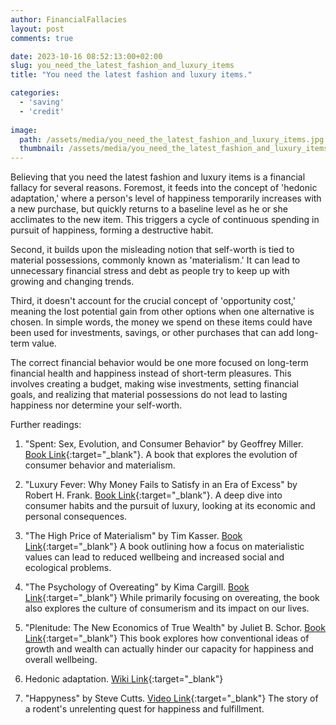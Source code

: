 ```yaml
---
author: FinancialFallacies
layout: post
comments: true

date: 2023-10-16 08:52:13:00+02:00  
slug: you_need_the_latest_fashion_and_luxury_items
title: "You need the latest fashion and luxury items."

categories:
  - 'saving'
  - 'credit'
  
image:
  path: /assets/media/you_need_the_latest_fashion_and_luxury_items.jpg
  thumbnail: /assets/media/you_need_the_latest_fashion_and_luxury_items.jpg
---
```


Believing that you need the latest fashion and luxury items is a financial fallacy for several reasons. Foremost, it feeds into the concept of 'hedonic adaptation,' where a person's level of happiness temporarily increases with a new purchase, but quickly returns to a baseline level as he or she acclimates to the new item. This triggers a cycle of continuous spending in pursuit of happiness, forming a destructive habit. 

Second, it builds upon the misleading notion that self-worth is tied to material possessions, commonly known as 'materialism.' It can lead to unnecessary financial stress and debt as people try to keep up with growing and changing trends. 

Third, it doesn't account for the crucial concept of 'opportunity cost,' meaning the lost potential gain from other options when one alternative is chosen. In simple words, the money we spend on these items could have been used for investments, savings, or other purchases that can add long-term value.

The correct financial behavior would be one more focused on long-term financial health and happiness instead of short-term pleasures. This involves creating a budget, making wise investments, setting financial goals, and realizing that material possessions do not lead to lasting happiness nor determine your self-worth.

Further readings:

1. "Spent: Sex, Evolution, and Consumer Behavior" by Geoffrey Miller. [Book Link](https://www.amazon.com/Spent-Sex-Evolution-Consumer-Behavior/dp/0143117238/ref=nosim?tag=financialfall-20){:target="_blank"}.
A book that explores the evolution of consumer behavior and materialism.

2. "Luxury Fever: Why Money Fails to Satisfy in an Era of Excess" by Robert H. Frank. [Book Link](https://www.amazon.com/Luxury-Fever-Money-Satisfy-Excess/dp/0684842343/ref=nosim?tag=financialfall-20){:target="_blank"}.
A deep dive into consumer habits and the pursuit of luxury, looking at its economic and personal consequences.

3. "The High Price of Materialism" by Tim Kasser. [Book Link](https://www.amazon.com/High-Price-Materialism-Tim-Kasser/dp/026261197X/ref=nosim?tag=financialfall-20){:target="_blank"}
A book outlining how a focus on materialistic values can lead to reduced wellbeing and increased social and ecological problems.

4. "The Psychology of Overeating" by Kima Cargill. [Book Link](https://www.amazon.com/Psychology-Overeating-Food-Culture-Consumerism/dp/1472581075/ref=nosim?tag=financialfall-20){:target="_blank"}
While primarily focusing on overeating, the book also explores the culture of consumerism and its impact on our lives.

5. "Plenitude: The New Economics of True Wealth" by Juliet B. Schor. [Book Link](https://www.amazon.com/Plenitude-New-Economics-True-Wealth/dp/1594202540/ref=nosim?tag=financialfall-20){:target="_blank"}
This book explores how conventional ideas of growth and wealth can actually hinder our capacity for happiness and overall wellbeing.

6. Hedonic adaptation. [Wiki Link](https://en.wikipedia.org/wiki/Hedonic_treadmill){:target="_blank"}

7. "Happyness" by Steve Cutts. [Video Link](https://www.youtube.com/watch?v=e9dZQelULDk){:target="_blank"}
The story of a rodent's unrelenting quest for happiness and fulfillment. 
